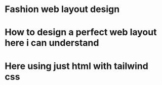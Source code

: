 # Fashion web layout design 
# How to design a perfect web layout here i can understand 
# Here using just html with tailwind css
